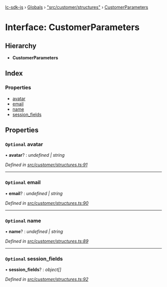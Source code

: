 [lc-sdk-js](../README.md) › [Globals](../globals.md) › ["src/customer/structures"](../modules/_src_customer_structures_.md) › [CustomerParameters](_src_customer_structures_.customerparameters.md)

# Interface: CustomerParameters

## Hierarchy

* **CustomerParameters**

## Index

### Properties

* [avatar](_src_customer_structures_.customerparameters.md#optional-avatar)
* [email](_src_customer_structures_.customerparameters.md#optional-email)
* [name](_src_customer_structures_.customerparameters.md#optional-name)
* [session_fields](_src_customer_structures_.customerparameters.md#optional-session_fields)

## Properties

### `Optional` avatar

• **avatar**? : *undefined | string*

*Defined in [src/customer/structures.ts:91](https://github.com/livechat/lc-sdk-js/blob/5281c0a/src/customer/structures.ts#L91)*

___

### `Optional` email

• **email**? : *undefined | string*

*Defined in [src/customer/structures.ts:90](https://github.com/livechat/lc-sdk-js/blob/5281c0a/src/customer/structures.ts#L90)*

___

### `Optional` name

• **name**? : *undefined | string*

*Defined in [src/customer/structures.ts:89](https://github.com/livechat/lc-sdk-js/blob/5281c0a/src/customer/structures.ts#L89)*

___

### `Optional` session_fields

• **session_fields**? : *object[]*

*Defined in [src/customer/structures.ts:92](https://github.com/livechat/lc-sdk-js/blob/5281c0a/src/customer/structures.ts#L92)*
